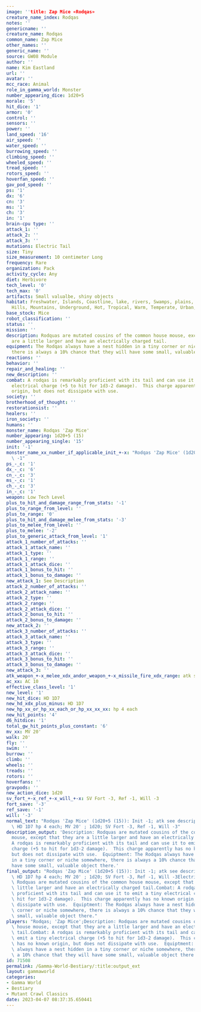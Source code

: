 ```yaml
---
image: ''title: Zap Mice «Rodqas»
creature_name_index: Rodqas
notes: ''
genericname: ''
creature_name: Rodqas
common_name: Zap Mice
other_names: ''
generic_name: ''
source: GW08 Module
author: ''
name: Kim Eastland
url: ''
avatar: ''
mcc_race: Animal
role_in_gamma_world: Monster
number_appearing_dice: 1d20+5
morale: '5'
hit_dice: '1'
armor: '0'
control: ''
sensors: ''
power: ''
land_speed: '16'
air_speed: ''
water_speed: ''
burrowing_speed: ''
climbing_speed: ''
wheeled_speed: ''
tread_speed: ''
rotors_speed: ''
hoverfan_speed: ''
gav_pod_speed: ''
ps: '1'
dx: '6'
cn: '3'
ms: '1'
ch: '3'
in: '1'
brain-cpu type: ''
attack_1: ''
attack_2: ''
attack_3: ''
mutations: Electric Tail
size: Tiny
size_measurement: 10 centimeter Long
frequency: Rare
organization: Pack
activity_cycle: Any
diet: Herbivore
tech_level: '0'
tech_max: '0'
artifacts: Small valualbe, shiny objects
habitat: Freshwater, Islands, Coastline, lake, rivers, Swamps, plains, desert, forest,
  Hills, Mountains, Underground, Hot, Tropical, Warm, Temperate, Urban, Rural, Ruins
base_stock: Mice
robot_classification: ''
status: ''
mission: ''
description: Rodquas are mutated cousins of the common house mouse, except that they
  are a little larger and have an electrically charged tail.
equipment: The Rodqas always have a nest hidden in a tiny corner or niche somewhere,
  there is always a 10% chance that they will have some small, valuable object there.
reactions: ''
behavior: ''
repair_and_healing: ''
new_description: ''
combat: A rodqas is remarkably proficient with its tail and can use it to emit a tiny
  electrical charge (+5 to hit for 1d3-2 damage).  This charge apparently has no known
  origin, but does not dissipate with use.
society: ''
brotherhood_of_thought: ''
restorationsist: ''
healers: ''
iron_society: ''
humans: ''
monster_name: Rodqas 'Zap Mice'
number_appearing: 1d20+5 (15)
number_appearing_single: '15'
init: '-1'
monster_name_xx_number_if_applicable_init_+-x: "Rodqas 'Zap Mice' (1d20+5 (15)): Init\
  \ -1"
ps_-_c: '1'
dx_-_c: '6'
cn_-_c: '3'
ms_-_c: '1'
ch_-_c: '3'
in_-_c: '1'
weapon: Low Tech Level
plus_to_hit_and_damage_range_from_stats: '-1'
plus_to_range_from_level: ''
plus_to_range: '0'
plus_to_hit_and_damage_melee_from_stats: '-3'
plus_to_melee_from_level: ''
plus_to_melee: '-2'
plus_to_generic_attack_from_level: '1'
attack_1_number_of_attacks: ''
attack_1_attack_name: ''
attack_1_type: ''
attack_1_range: ''
attack_1_attack_dice: ''
attack_1_bonus_to_hit: ''
attack_1_bonus_to_damage: ''
new_attack_1: See Description
attack_2_number_of_attacks: ''
attack_2_attack_name: ''
attack_2_type: ''
attack_2_range: ''
attack_2_attack_dice: ''
attack_2_bonus_to_hit: ''
attack_2_bonus_to_damage: ''
new_attack_2: ''
attack_3_number_of_attacks: ''
attack_3_attack_name: ''
attack_3_type: ''
attack_3_range: ''
attack_3_attack_dice: ''
attack_3_bonus_to_hit: ''
attack_3_bonus_to_damage: ''
new_attack_3: ''
atk_weapon_+-x_melee_xdx_andor_weapon_+-x_missile_fire_xdx_range: atk see description
ac_xx: AC 10
effective_class_level: '1'
new_level: '1'
new_hit_dice: HD 1D7
new_hd_xdx_plus_minus: HD 1D7
new_hp_xx_or_hp_xx_each_or_hp_xx_xx_xx: hp 4 each
new_hit_points: '4'
d6_hitdice: '1'
total_gw_hit_points_plus_constant: '6'
mv_xx: MV 20'
walk: 20'
fly: ''
swim: ''
burrow: ''
climb: ''
wheels: ''
treads: ''
rotors: ''
hoverfans: ''
gravpods: ''
new_action_dice: 1d20
sv_fort_+-x_ref_+-x_will_+-x: SV Fort -3, Ref -1, Will -3
fort_save: '-3'
ref_save: '-1'
will: '-3'
normal_text: "Rodqas 'Zap Mice' (1d20+5 (15)): Init -1; atk see description; AC 10;\
  \ HD 1D7 hp 4 each; MV 20' ; 1d20; SV Fort -3, Ref -1, Will -3"
description_output: 'Description: Rodquas are mutated cousins of the common house
  mouse, except that they are a little larger and have an electrically charged tail.Combat:
  A rodqas is remarkably proficient with its tail and can use it to emit a tiny electrical
  charge (+5 to hit for 1d3-2 damage).  This charge apparently has no known origin,
  but does not dissipate with use.  Equiptment: The Rodqas always have a nest hidden
  in a tiny corner or niche somewhere, there is always a 10% chance that they will
  have some small, valuable object there.'
final_output: "Rodqas 'Zap Mice' (1d20+5 (15)): Init -1; atk see description; AC 10;\
  \ HD 1D7 hp 4 each; MV 20' ; 1d20; SV Fort -3, Ref -1, Will -3Electric TailDescription:\
  \ Rodquas are mutated cousins of the common house mouse, except that they are a\
  \ little larger and have an electrically charged tail.Combat: A rodqas is remarkably\
  \ proficient with its tail and can use it to emit a tiny electrical charge (+5 to\
  \ hit for 1d3-2 damage).  This charge apparently has no known origin, but does not\
  \ dissipate with use.  Equiptment: The Rodqas always have a nest hidden in a tiny\
  \ corner or niche somewhere, there is always a 10% chance that they will have some\
  \ small, valuable object there."
players: "Rodqas; 'Zap Mice';Description: Rodquas are mutated cousins of the common\
  \ house mouse, except that they are a little larger and have an electrically charged\
  \ tail.Combat: A rodqas is remarkably proficient with its tail and can use it to\
  \ emit a tiny electrical charge (+5 to hit for 1d3-2 damage).  This charge apparently\
  \ has no known origin, but does not dissipate with use.  Equiptment: The Rodqas\
  \ always have a nest hidden in a tiny corner or niche somewhere, there is always\
  \ a 10% chance that they will have some small, valuable object there.|"
id: 71508
permalink: /Gamma-World-Bestiary/:title:output_ext
layout: gammaworld
categories:
- Gamma World
- Bestiary
- Mutant Crawl Classics
date: 2023-04-07 08:37:35.650441
---
```

